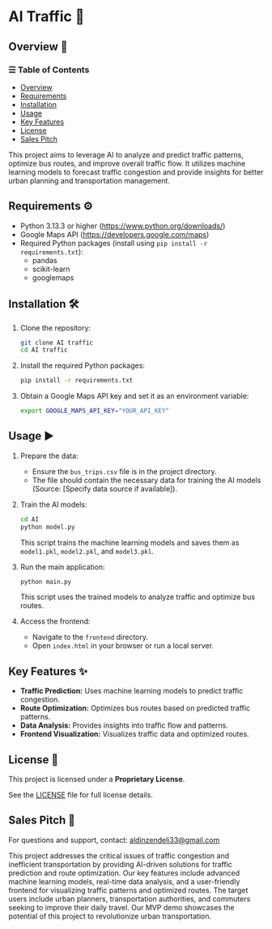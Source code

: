 # AI Traffic 🤖

## Overview 🚦

### ☰ Table of Contents
- [Overview](#overview)
- [Requirements](#requirements)
- [Installation](#installation)
- [Usage](#usage)
- [Key Features](#key-features)
- [License](#license)
- [Sales Pitch](#sales-pitch)


This project aims to leverage AI to analyze and predict traffic patterns, optimize bus routes, and improve overall traffic flow. It utilizes machine learning models to forecast traffic congestion and provide insights for better urban planning and transportation management.

## Requirements ⚙️

- Python 3.13.3 or higher (https://www.python.org/downloads/)
- Google Maps API (https://developers.google.com/maps)
- Required Python packages (install using `pip install -r requirements.txt`):
  - pandas
  - scikit-learn
  - googlemaps

## Installation 🛠️

1.  Clone the repository:

    ```bash
    git clone AI traffic
    cd AI traffic
    ```
2.  Install the required Python packages:

    ```bash
    pip install -r requirements.txt
    ```
3.  Obtain a Google Maps API key and set it as an environment variable:

    ```bash
    export GOOGLE_MAPS_API_KEY="YOUR_API_KEY"
    ```

## Usage ▶️

1.  Prepare the data:
    - Ensure the `bus_trips.csv` file is in the project directory.
    - The file should contain the necessary data for training the AI models (Source: [Specify data source if available]).

2.  Train the AI models:

    ```bash
    cd AI
    python model.py
    ```

    This script trains the machine learning models and saves them as `model1.pkl`, `model2.pkl`, and `model3.pkl`.

3.  Run the main application:

    ```bash
    python main.py
    ```

    This script uses the trained models to analyze traffic and optimize bus routes.

4.  Access the frontend:
    - Navigate to the `frontend` directory.
    - Open `index.html` in your browser or run a local server.

## Key Features ✨

-   **Traffic Prediction:** Uses machine learning models to predict traffic congestion.
-   **Route Optimization:** Optimizes bus routes based on predicted traffic patterns.
-   **Data Analysis:** Provides insights into traffic flow and patterns.
-   **Frontend Visualization:** Visualizes traffic data and optimized routes.


## License 📝

This project is licensed under a **Proprietary License**.

See the [LICENSE](./LICENSE) file for full license details.

## Sales Pitch 📢

For questions and support, contact: aldinzendeli33@gmail.com

This project addresses the critical issues of traffic congestion and inefficient transportation by providing AI-driven solutions for traffic prediction and route optimization. Our key features include advanced machine learning models, real-time data analysis, and a user-friendly frontend for visualizing traffic patterns and optimized routes. The target users include urban planners, transportation authorities, and commuters seeking to improve their daily travel. Our MVP demo showcases the potential of this project to revolutionize urban transportation.
